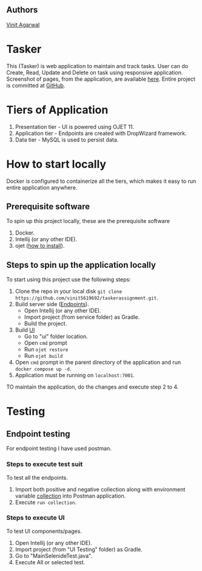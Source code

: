 
## Authors
[Vinit Agarwal](https://github.com/vinit5619692)

# Tasker

This (Tasker) is web application to maintain and track tasks.
User can do Create, Read, Update and Delete on task using responsive application.
Screenshot of pages, from the application, are available [here](https://github.com/vinit5619692/taskerassignment/tree/main/screenshot).
Entire project is committed at [GitHub](https://github.com/vinit5619692/taskerassignment).


# Tiers of Application

1. Presentation tier - UI is powered using OJET 11.
2. Application tier - Endpoints are created with DropWizard framework.
3. Data tier - MySQL is used to persist data.


# How to start locally

Docker is configured to containerize all the tiers, which makes it easy to run entire application anywhere.

## Prerequisite software
To spin up this project locally, these are the prerequisite software
1. Docker.
2. Intellij (or any other IDE).
3. ojet ([how to install](https://docs.oracle.com/en/learn/jet-install-cli/index.html#task-3-verify-the-oracle-jet-command-line-interface)).

## Steps to spin up the application locally
To start using this project use the following steps:
1. Clone the repo in your local disk `git clone https://github.com/vinit5619692/taskerassignment.git`.
2. Build server side ([Endpoints](https://github.com/vinit5619692/taskerassignment/tree/main/service)).
    - Open Intellij (or any other IDE).
    - Import project (from service folder) as Gradle.
    - Build the project.
3. Build [UI](https://github.com/vinit5619692/taskerassignment/tree/main/ui)
    - Go to "ui" folder location.
    - Open `cmd` prompt
    - Run `ojet restore`
    - Run `ojet build`
4. Open `cmd` prompt in the parent directory of the application and run `docker compose up -d`.
5. Application must be running on `localhost:7001`.

TO maintain the application, do the changes and execute step 2 to 4. 

# Testing 

## Endpoint testing
For endpoint testing I have used postman.
### Steps to execute test suit
To test all the endpoints.
1. Import both positive and negative collection along with environment variable [collection](https://github.com/vinit5619692/taskerassignment/tree/main/postman%20collection) into Postman application.
3. Execute `run collection`.

### Steps to execute UI 
To test UI components/pages.
1. Open Intellij (or any other IDE).
2. Import project (from "UI Testing" folder) as Gradle.
3. Go to "MainSelenideTest.java".
4. Execute All or selected test.

